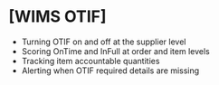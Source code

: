 # [WIMS OTIF]
- Turning OTIF on and off at the supplier level
- Scoring OnTime and InFull at order and item levels
- Tracking item accountable quantities
- Alerting when OTIF required details are missing
